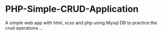 # PHP-Simple-CRUD-Application
A simple web app with html, scss and php using Mysql DB to practice the crud operations ...
